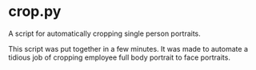 # crop.py
A script for automatically cropping single person portraits.

This script was put together in a few minutes. It was made to automate
a tidious job of cropping employee full body portrait to face portraits.
